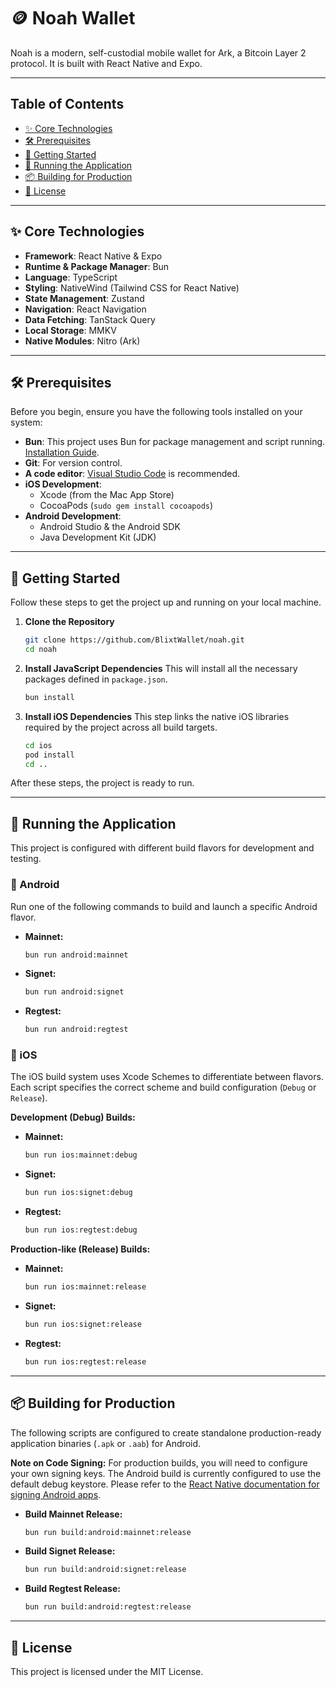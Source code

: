# 🪙 Noah Wallet

Noah is a modern, self-custodial mobile wallet for Ark, a Bitcoin Layer 2 protocol. It is built with React Native and Expo.

---

## Table of Contents

- [✨ Core Technologies](#-core-technologies)
- [🛠️ Prerequisites](#️-prerequisites)
- [🚀 Getting Started](#-getting-started)
- [🏃 Running the Application](#-running-the-application)
- [📦 Building for Production](#-building-for-production)
- [📜 License](#-license)

---

## ✨ Core Technologies

- **Framework**: React Native & Expo
- **Runtime & Package Manager**: Bun
- **Language**: TypeScript
- **Styling**: NativeWind (Tailwind CSS for React Native)
- **State Management**: Zustand
- **Navigation**: React Navigation
- **Data Fetching**: TanStack Query
- **Local Storage**: MMKV
- **Native Modules**: Nitro (Ark)

---

## 🛠️ Prerequisites

Before you begin, ensure you have the following tools installed on your system:

- **Bun**: This project uses Bun for package management and script running. [Installation Guide](https://bun.sh/docs/installation).
- **Git**: For version control.
- **A code editor**: [Visual Studio Code](https://code.visualstudio.com/) is recommended.
- **iOS Development**:
  - Xcode (from the Mac App Store)
  - CocoaPods (`sudo gem install cocoapods`)
- **Android Development**:
  - Android Studio & the Android SDK
  - Java Development Kit (JDK)

---

## 🚀 Getting Started

Follow these steps to get the project up and running on your local machine.

1.  **Clone the Repository**
    ```bash
    git clone https://github.com/BlixtWallet/noah.git
    cd noah
    ```

2.  **Install JavaScript Dependencies**
    This will install all the necessary packages defined in `package.json`.
    ```bash
    bun install
    ```

3.  **Install iOS Dependencies**
    This step links the native iOS libraries required by the project across all build targets.
    ```bash
    cd ios
    pod install
    cd ..
    ```

After these steps, the project is ready to run.

---

## 🏃 Running the Application

This project is configured with different build flavors for development and testing.

### 🤖 Android

Run one of the following commands to build and launch a specific Android flavor.

-   **Mainnet:**
    ```bash
    bun run android:mainnet
    ```
-   **Signet:**
    ```bash
    bun run android:signet
    ```
-   **Regtest:**
    ```bash
    bun run android:regtest
    ```

### 🍏 iOS

The iOS build system uses Xcode Schemes to differentiate between flavors. Each script specifies the correct scheme and build configuration (`Debug` or `Release`).

**Development (Debug) Builds:**

-   **Mainnet:**
    ```bash
    bun run ios:mainnet:debug
    ```
-   **Signet:**
    ```bash
    bun run ios:signet:debug
    ```
-   **Regtest:**
    ```bash
    bun run ios:regtest:debug
    ```

**Production-like (Release) Builds:**

-   **Mainnet:**
    ```bash
    bun run ios:mainnet:release
    ```
-   **Signet:**
    ```bash
    bun run ios:signet:release
    ```
-   **Regtest:**
    ```bash
    bun run ios:regtest:release
    ```

---

## 📦 Building for Production

The following scripts are configured to create standalone production-ready application binaries (`.apk` or `.aab`) for Android.

**Note on Code Signing:** For production builds, you will need to configure your own signing keys. The Android build is currently configured to use the default debug keystore. Please refer to the [React Native documentation for signing Android apps](https://reactnative.dev/docs/signed-apk-android).

-   **Build Mainnet Release:**
    ```bash
    bun run build:android:mainnet:release
    ```
-   **Build Signet Release:**
    ```bash
    bun run build:android:signet:release
    ```
-   **Build Regtest Release:**
    ```bash
    bun run build:android:regtest:release
    ```

---

## 📜 License

This project is licensed under the MIT License.
